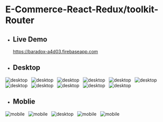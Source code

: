 # E-Commerce-React-Redux/toolkit-Router

- ## Live Demo 
  https://baradox-a4d03.firebaseapp.com &nbsp;  


- ## Desktop  

![desktop](./public/img/home.PNG "desktop") &nbsp;
![desktop](./public/img/login.PNG "desktop") &nbsp;
![desktop](./public/img/allProducts.PNG "desktop") &nbsp;
![desktop](./public/img/allproducs.PNG "desktop") &nbsp;
![desktop](./public/img/item.PNG "desktop") &nbsp;
![desktop](./public/img/cart.PNG "desktop") &nbsp;
![desktop](./public/img/cart3.PNG "desktop") &nbsp;
![desktop](./public/img/cartForm.PNG "desktop") &nbsp;
![desktop](./public/img/cartFomr2.PNG"desktop") &nbsp;
![desktop](./public/img/fav.PNG "desktop") &nbsp;
![desktop](./public/img/Done.PNG "desktop") &nbsp;

- ## Moblie
![mobile](./public/img/mobile1.PNG "mobile") &nbsp;
![mobile](./public/img/mobile2.PNG "mobile") &nbsp;
![desktop](./public/img/mobile3.PNG "mobile") &nbsp;
![mobile](./public/img/mobile4.PNG "mobile") &nbsp;
![mobile](./public/img/mobile5.PNG "mobile") &nbsp;
